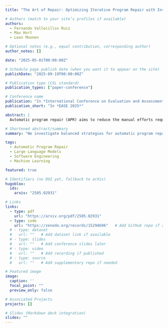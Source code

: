 ```yaml
---
title: "The Art of Repair: Optimizing Iterative Program Repair with Instruction-Tuned Models"

# Authors (match to your site’s profiles if available)
authors:
  - Fernando Vallecillos Ruiz
  - Max Hort
  - Leon Moonen

# Optional notes (e.g., equal contribution, corresponding author)
author_notes: []

date: "2025-05-01T00:00:00Z"

# Schedule page publish date (when you want it to appear on the site)
publishDate: "2025-09-19T00:00:00Z"

# Publication type (CSL standard)
publication_types: ["paper-conference"]

# Conference name
publication: "In *International Conference on Evaluation and Assessment in Software Engineering (EASE 2025)*"
publication_short: "In *EASE 2025*"

abstract: |
  Automatic program repair (APR) aims to reduce the manual efforts required to identify and fix errors in source code. Before the rise of LLM-based agents, a common strategy was to increase the number of generated patches, sometimes to the thousands, to achieve better repair results on benchmarks. More recently, self-iterative capabilities enabled LLMs to refine patches over multiple rounds guided by feedback. However, literature often focuses on many iterations and disregards different numbers of outputs. We investigate an APR pipeline that balances these two approaches, the generation of multiple outputs and multiple rounds of iteration, while imposing a limit of 10 total patches per bug. We apply three SOTA instruction-tuned LLMs — DeepSeekCoder-Instruct, Codellama-Instruct, Llama3.1-Instruct — to the APR task. We further fine-tune each model on an APR dataset with three sizes (1K, 30K, 65K) and two techniques (Full Fine-Tuning and LoRA), allowing us to assess their repair capabilities on two APR benchmarks: HumanEval-Java and Defects4J. Our results show that by using only a fraction (<1%) of the fine-tuning dataset, we can achieve improvements of up to 78% in the number of plausible patches generated, challenging prior studies that reported limited gains using Full Fine-Tuning. However, we find that exceeding certain thresholds leads to diminishing outcomes, likely due to overfitting. Moreover, we show that base models greatly benefit from creating patches in an iterative fashion rather than generating them all at once. In addition, the benefit of iterative strategies becomes more pronounced in complex benchmarks. Even fine-tuned models, while benefiting less from iterations, still gain advantages, particularly on complex benchmarks. The research underscores the need for balanced APR strategies that combine multi-output generation and iterative refinement.

# Shortened abstract/summary
summary: "We investigate balanced strategies for automatic program repair combining multi-output generation and iterative refinement with LLMs."

tags:
  - Automatic Program Repair
  - Large Language Models
  - Software Engineering
  - Machine Learning

featured: true

# Identifiers (no DOI yet, fallback to arXiv)
hugoblox:
  ids:
    arxiv: "2505.02931"

# Links
links:
  - type: pdf
    url: "https://arxiv.org/pdf/2505.02931"
  - type: code
    url: "https://zenodo.org/records/15294696"   # Add GitHub repo if available
  # - type: dataset
  #   url: ""   # Add dataset link if available
  # - type: slides
  #   url: ""   # Add conference slides later
  # - type: video
  #   url: ""   # Add recording if published
  # - type: source
  #   url: ""   # Add supplementary repo if needed

# Featured image
image:
  caption: ''
  focal_point: ""
  preview_only: false

# Associated Projects
projects: []

# Slides (Markdown deck integration)
slides: ""
---
```

